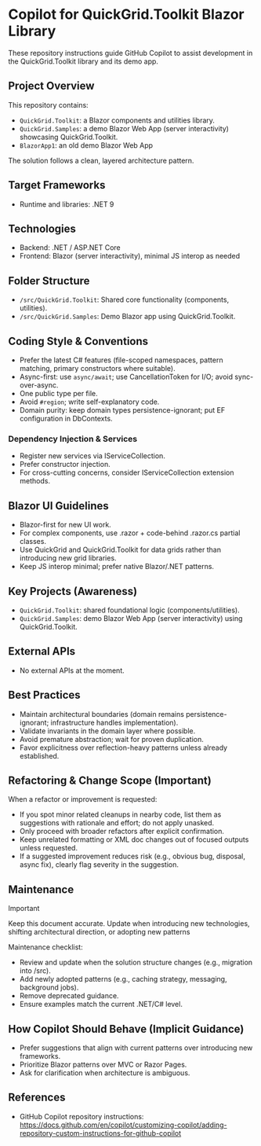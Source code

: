 # Copilot for QuickGrid.Toolkit Blazor Library

These repository instructions guide GitHub Copilot to assist development in the QuickGrid.Toolkit library and its demo app.

## Project Overview

This repository contains:

- `QuickGrid.Toolkit`: a Blazor components and utilities library.
- `QuickGrid.Samples`: a demo Blazor Web App (server interactivity) showcasing QuickGrid.Toolkit.
- `BlazorApp1`: an old demo Blazor Web App

The solution follows a clean, layered architecture pattern.

## Target Frameworks

- Runtime and libraries: .NET 9

## Technologies

- Backend: .NET / ASP.NET Core
- Frontend: Blazor (server interactivity), minimal JS interop as needed

## Folder Structure

- `/src/QuickGrid.Toolkit`: Shared core functionality (components, utilities).
- `/src/QuickGrid.Samples`: Demo Blazor app using QuickGrid.Toolkit.

## Coding Style & Conventions

- Prefer the latest C# features (file-scoped namespaces, pattern matching, primary constructors where suitable).
- Async-first: use `async/await`; use CancellationToken for I/O; avoid sync-over-async.
- One public type per file.
- Avoid `#region`; write self-explanatory code.
- Domain purity: keep domain types persistence-ignorant; put EF configuration in DbContexts.

### Dependency Injection & Services

- Register new services via IServiceCollection.
- Prefer constructor injection.
- For cross-cutting concerns, consider IServiceCollection extension methods.

## Blazor UI Guidelines

- Blazor-first for new UI work.
- For complex components, use .razor + code-behind .razor.cs partial classes.
- Use QuickGrid and QuickGrid.Toolkit for data grids rather than introducing new grid libraries.
- Keep JS interop minimal; prefer native Blazor/.NET patterns.

## Key Projects (Awareness)

- `QuickGrid.Toolkit`: shared foundational logic (components/utilities).
- `QuickGrid.Samples`: demo Blazor Web App (server interactivity) using QuickGrid.Toolkit.

## External APIs

- No external APIs at the moment.

## Best Practices

- Maintain architectural boundaries (domain remains persistence-ignorant; infrastructure handles implementation).
- Validate invariants in the domain layer where possible.
- Avoid premature abstraction; wait for proven duplication.
- Favor explicitness over reflection-heavy patterns unless already established.

## Refactoring & Change Scope (Important)

When a refactor or improvement is requested:
- If you spot minor related cleanups in nearby code, list them as suggestions with rationale and effort; do not apply unasked.
- Only proceed with broader refactors after explicit confirmation.
- Keep unrelated formatting or XML doc changes out of focused outputs unless requested.
- If a suggested improvement reduces risk (e.g., obvious bug, disposal, async fix), clearly flag severity in the suggestion.

## Maintenance

> [!IMPORTANT]
> Keep this document accurate. Update when introducing new technologies, shifting architectural direction, or adopting new patterns

Maintenance checklist:
- Review and update when the solution structure changes (e.g., migration into /src).
- Add newly adopted patterns (e.g., caching strategy, messaging, background jobs).
- Remove deprecated guidance.
- Ensure examples match the current .NET/C# level.

## How Copilot Should Behave (Implicit Guidance)

- Prefer suggestions that align with current patterns over introducing new frameworks.
- Prioritize Blazor patterns over MVC or Razor Pages.
- Ask for clarification when architecture is ambiguous.

## References

- GitHub Copilot repository instructions: https://docs.github.com/en/copilot/customizing-copilot/adding-repository-custom-instructions-for-github-copilot